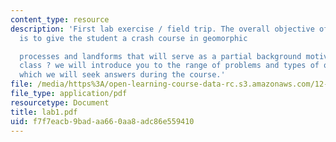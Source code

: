 ```yaml
---
content_type: resource
description: 'First lab exercise / field trip. The overall objective of this trip
  is to give the student a crash course in geomorphic

  processes and landforms that will serve as a partial background motivation for this
  class ? we will introduce you to the range of problems and types of questions to
  which we will seek answers during the course.'
file: /media/https%3A/open-learning-course-data-rc.s3.amazonaws.com/12-163-surface-processes-and-landscape-evolution-fall-2004/f7f7eacb9badaa660aa8adc86e559410_lab1.pdf
file_type: application/pdf
resourcetype: Document
title: lab1.pdf
uid: f7f7eacb-9bad-aa66-0aa8-adc86e559410
---
```

